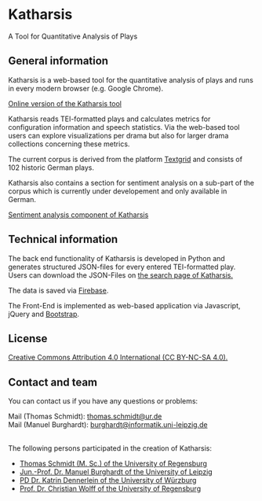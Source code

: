 # Katharsis
A Tool for Quantitative Analysis of Plays

<h2>General information</h2>
Katharsis is a web-based tool for the quantitative analysis of plays and runs in every modern browser (e.g. Google Chrome).

<a href="https://lauchblatt.github.io/Katharsis">Online version of the Katharsis tool </a>

Katharsis reads TEI-formatted plays and calculates metrics for configuration information and speech statistics. Via the web-based tool users can explore visualizations per drama but also for larger drama collections concerning these metrics.

The current corpus is derived from the platform <a href=https://textgrid.de/>Textgrid</a> and consists of 102 historic German plays. 

Katharsis also contains a section for sentiment analysis on a sub-part of the corpus which is currently under developement and only available in German.

<a href="https://lauchblatt.github.io/Katharsis/sa_selection.html"> Sentiment analysis component of Katharsis</a>

<h2>Technical information</h2>

The back end functionality of Katharsis is developed in Python and generates structured JSON-files for every entered TEI-formatted play. Users can download the JSON-Files on <a href="https://lauchblatt.github.io/Katharsis">the search page of Katharsis.</a> 

The data is saved via <a href="https://firebase.google.com/">Firebase</a>.

The Front-End is implemented as web-based application via Javascript, jQuery and <a href="https://getbootstrap.com/">Bootstrap</a>.

<h2>License</h2>

<a href="https://creativecommons.org/licenses/by-nc-sa/4.0/">Creative Commons Attribution 4.0 International (CC BY-NC-SA 4.0).</a>

<h2>Contact and team</h2>

You can contact us if you have any questions or problems:
	<br/>
	<div>Mail (Thomas Schmidt): thomas.schmidt@ur.de</div>
	<div>Mail (Manuel Burghardt): burghardt@informatik.uni-leipzig.de</div>
	<br/>

The following persons participated in the creation of Katharsis:

<ul>
		<li><a href="http://www.uni-regensburg.de/sprache-literatur-kultur/medieninformatik/sekretariat-team/thomas-schmidt/index.html">Thomas Schmidt (M. Sc.) of the University of Regensburg</a></li>
		<li><a href="https://ch.uni-leipzig.de/burghardt/">Jun.-Prof. Dr. Manuel Burghardt of the University of Leipzig</a></li>
		<li><a href="https://www.germanistik.uni-wuerzburg.de/lehrstuehle/computerphilologie/mitarbeiter/dennerlein/">PD Dr. Katrin Dennerlein of the University of Würzburg</a></li>
		<li><a href="https://www.uni-regensburg.de/sprache-literatur-kultur/medieninformatik/sekretariat-team/christian-wolff/">Prof. Dr. Christian Wolff of the University of Regensburg</a></li>
	</ul>
